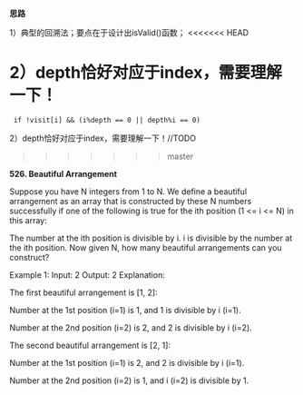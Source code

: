 <B>思路</B><br/>

  1）典型的回溯法；要点在于设计出isValid()函数；
<<<<<<< HEAD

  2）depth恰好对应于index，需要理解一下！
=======
     if !visit[i] && (i%depth == 0 || depth%i == 0)

  2）depth恰好对应于index，需要理解一下！//TODO
>>>>>>> master



<B>526. Beautiful Arrangement</B>

Suppose you have N integers from 1 to N. We define a beautiful arrangement as an array that is constructed by these N numbers successfully if one of the following is true for the ith position (1 <= i <= N) in this array:

The number at the ith position is divisible by i.
i is divisible by the number at the ith position.
Now given N, how many beautiful arrangements can you construct?

Example 1:
Input: 2
Output: 2
Explanation:

The first beautiful arrangement is [1, 2]:

Number at the 1st position (i=1) is 1, and 1 is divisible by i (i=1).

Number at the 2nd position (i=2) is 2, and 2 is divisible by i (i=2).

The second beautiful arrangement is [2, 1]:

Number at the 1st position (i=1) is 2, and 2 is divisible by i (i=1).

Number at the 2nd position (i=2) is 1, and i (i=2) is divisible by 1.
